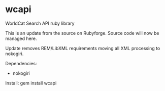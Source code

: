 wcapi
=====

WorldCat Search API ruby library

This is an update from the source on Rubyforge.  Source code will now be managed here. 

Update removes REM/LibXML requirements moving all XML processing to nokogiri.

Dependencies:
* nokogiri


Install:
gem install wcapi
